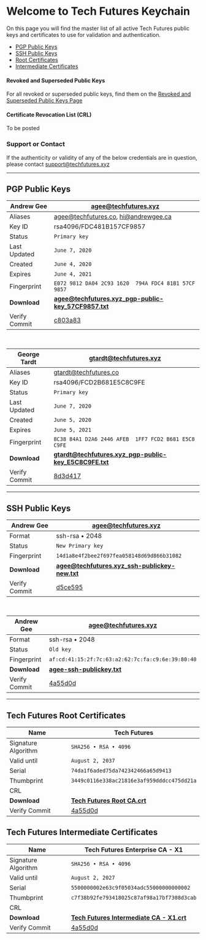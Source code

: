 # Welcome to Tech Futures Keychain

On this page you will find the master list of all active Tech Futures public keys and certificates to use for validation and authentication.

* [PGP Public Keys](#pgp-public-keys)
* [SSH Public Keys](#ssh-public-keys)
* [Root Certificates](#tech-futures-root-certificates)
* [Intermediate Certificates](#tech-futures-intermediate-certificates)

#### Revoked and Superseded Public Keys

For all revoked or superseded public keys, find them on the [Revoked and Superseded Public Keys Page](./revoked-and-superseded.html)

#### Certificate Revocation List (CRL)

To be posted
<!-- A publicly accessible CRL is posted to -->

### Support or Contact

If the authenticity or validity of any of the below credentials are in question, please contact [support@techfutures.xyz](mailto:support@techfutures.xyz)

---

## PGP Public Keys

| Andrew Gee | agee@techfutures.xyz      |
| ------------- | ------------- |
| Aliases | agee@techfutures.co, hi@andrewgee.ca |
| Key ID | rsa4096/FDC481B157CF9857 |
| Status | `Primary key` |
| Last Updated | `June 7, 2020` |
| Created | `June 4, 2020` |
| Expires | `June 4, 2021` |
| Fingerprint | `E072 9812 DA04 2C93 1620  794A FDC4 81B1 57CF 9857` |
| **Download** | [**agee@techfutures.xyz_pgp-public-key_57CF9857.txt**](https://keychain.techfutures.xyz/pgp/agee%40techfutures.xyz_pgp-public-key_57CF9857.txt) |
| Verify Commit | [c803a83](https://github.com/techfutures/keychain/commit/1556e08fa77edf738e415a42f1a5abd1a2c8dec8) |

<p>&nbsp;</p>

| George Tardt | gtardt@techfutures.xyz      |
| ------------- | ------------- |
| Aliases | gtardt@techfutures.co |
| Key ID | rsa4096/FCD2B681E5C8C9FE |
| Status | `Primary key` |
| Last Updated | `June 7, 2020` |
| Created | `June 5, 2020` |
| Expires | `June 5, 2021` |
| Fingerprint | `8C38 84A1 D2A6 2446 AFEB  1FF7 FCD2 B681 E5C8 C9FE` |
| **Download** | [**gtardt@techfutures.xyz_pgp-public-key_E5C8C9FE.txt**](https://keychain.techfutures.xyz/pgp/gtardt%40techfutures.xyz_pgp-public-key_E5C8C9FE.txt) |
| Verify Commit | [8d3d417](https://github.com/techfutures/keychain/commit/b714492c7e8bf5c93d5c2d59b1dbe0b19c30062d) |

---

## SSH Public Keys

| Andrew Gee | agee@techfutures.xyz      |
| ------------- | ------------- |
| Format | ssh-rsa • 2048 |
| Status | `New Primary key` |
| Fingerprint | `14d1a8e4f2bee2f697fea058148d69d866b31082` |
| **Download** | [**agee@techfutures.xyz_ssh-publickey-new.txt**](https://keychain.techfutures.xyz/ssh/agee@techfutures.xyz_ssh-publickey-new.txt) |
| Verify Commit | [d5ce595](https://github.com/techfutures/keychain/commit/d5ce5955571d400fbb186bb320975a1462e57d2c) |

<p>&nbsp;</p>

| Andrew Gee | agee@techfutures.xyz      |
| ------------- | ------------- |
| Format | ssh-rsa • 2048 |
| Status | `Old key` |
| Fingerprint | `af:cd:41:15:2f:7c:63:a2:62:7c:fa:c9:6e:39:80:40` |
| **Download** | [**agee-ssh-publickey.txt**](https://github.com/techfutures/keychain/blob/master/index.md) |
| Verify Commit | [4a55d0d](https://github.com/techfutures/keychain/commit/4a55d0db1888f1d71c59a47a73e5ce33c8446ef9) |

---

## Tech Futures Root Certificates

| Name | Tech Futures       |
| ------------- | ------------- |
| Signature Algorithm | `SHA256 • RSA • 4096` |
| Valid until  | `August 2, 2037` |
| Serial | `74da1f6aded75da742342466a65d9413` |
| Thumbprint | `3449c0116e338ac21816e3af959dddcc475dd21a` |
| CRL |  |
| **Download** | [**Tech Futures Root CA.crt**](https://github.com/techfutures/keychain/blob/master/index.md) |
| Verify Commit | [4a55d0d](https://github.com/techfutures/keychain/commit/4a55d0db1888f1d71c59a47a73e5ce33c8446ef9) |

## Tech Futures Intermediate Certificates

| Name | Tech Futures Enterprise CA - X1    |
| ------------- | ------------- |
| Signature Algorithm | `SHA256 • RSA • 4096` |
| Valid until  | `August 2, 2027` |
| Serial | `5500000002e63c9f05034adc55000000000002` |
| Thumbprint | `c7f38b92fe793418025c87af98a17bf7308d3cab` |
| CRL |  |
| **Download** | [**Tech Futures Intermediate CA - X1.crt**](https://github.com/techfutures/keychain/blob/master/index.md) |
| Verify Commit | [4a55d0d](https://github.com/techfutures/keychain/commit/4a55d0db1888f1d71c59a47a73e5ce33c8446ef9) |
